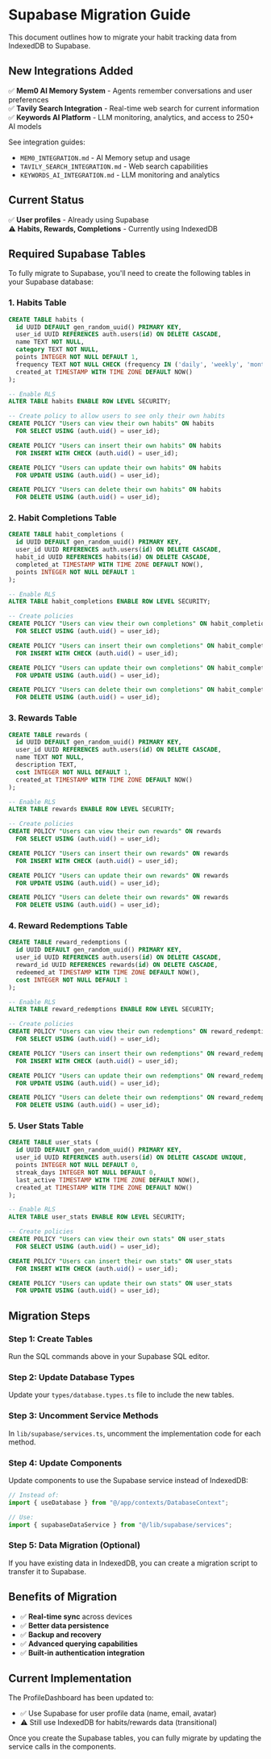 # Supabase Migration Guide

This document outlines how to migrate your habit tracking data from IndexedDB to Supabase.

## New Integrations Added

✅ **Mem0 AI Memory System** - Agents remember conversations and user preferences  
✅ **Tavily Search Integration** - Real-time web search for current information  
✅ **Keywords AI Platform** - LLM monitoring, analytics, and access to 250+ AI models

See integration guides:
- `MEM0_INTEGRATION.md` - AI Memory setup and usage
- `TAVILY_SEARCH_INTEGRATION.md` - Web search capabilities  
- `KEYWORDS_AI_INTEGRATION.md` - LLM monitoring and analytics

## Current Status

✅ **User profiles** - Already using Supabase  
⚠️ **Habits, Rewards, Completions** - Currently using IndexedDB  

## Required Supabase Tables

To fully migrate to Supabase, you'll need to create the following tables in your Supabase database:

### 1. Habits Table

```sql
CREATE TABLE habits (
  id UUID DEFAULT gen_random_uuid() PRIMARY KEY,
  user_id UUID REFERENCES auth.users(id) ON DELETE CASCADE,
  name TEXT NOT NULL,
  category TEXT NOT NULL,
  points INTEGER NOT NULL DEFAULT 1,
  frequency TEXT NOT NULL CHECK (frequency IN ('daily', 'weekly', 'monthly')),
  created_at TIMESTAMP WITH TIME ZONE DEFAULT NOW()
);

-- Enable RLS
ALTER TABLE habits ENABLE ROW LEVEL SECURITY;

-- Create policy to allow users to see only their own habits
CREATE POLICY "Users can view their own habits" ON habits
  FOR SELECT USING (auth.uid() = user_id);

CREATE POLICY "Users can insert their own habits" ON habits
  FOR INSERT WITH CHECK (auth.uid() = user_id);

CREATE POLICY "Users can update their own habits" ON habits
  FOR UPDATE USING (auth.uid() = user_id);

CREATE POLICY "Users can delete their own habits" ON habits
  FOR DELETE USING (auth.uid() = user_id);
```

### 2. Habit Completions Table

```sql
CREATE TABLE habit_completions (
  id UUID DEFAULT gen_random_uuid() PRIMARY KEY,
  user_id UUID REFERENCES auth.users(id) ON DELETE CASCADE,
  habit_id UUID REFERENCES habits(id) ON DELETE CASCADE,
  completed_at TIMESTAMP WITH TIME ZONE DEFAULT NOW(),
  points INTEGER NOT NULL DEFAULT 1
);

-- Enable RLS
ALTER TABLE habit_completions ENABLE ROW LEVEL SECURITY;

-- Create policies
CREATE POLICY "Users can view their own completions" ON habit_completions
  FOR SELECT USING (auth.uid() = user_id);

CREATE POLICY "Users can insert their own completions" ON habit_completions
  FOR INSERT WITH CHECK (auth.uid() = user_id);

CREATE POLICY "Users can update their own completions" ON habit_completions
  FOR UPDATE USING (auth.uid() = user_id);

CREATE POLICY "Users can delete their own completions" ON habit_completions
  FOR DELETE USING (auth.uid() = user_id);
```

### 3. Rewards Table

```sql
CREATE TABLE rewards (
  id UUID DEFAULT gen_random_uuid() PRIMARY KEY,
  user_id UUID REFERENCES auth.users(id) ON DELETE CASCADE,
  name TEXT NOT NULL,
  description TEXT,
  cost INTEGER NOT NULL DEFAULT 1,
  created_at TIMESTAMP WITH TIME ZONE DEFAULT NOW()
);

-- Enable RLS
ALTER TABLE rewards ENABLE ROW LEVEL SECURITY;

-- Create policies
CREATE POLICY "Users can view their own rewards" ON rewards
  FOR SELECT USING (auth.uid() = user_id);

CREATE POLICY "Users can insert their own rewards" ON rewards
  FOR INSERT WITH CHECK (auth.uid() = user_id);

CREATE POLICY "Users can update their own rewards" ON rewards
  FOR UPDATE USING (auth.uid() = user_id);

CREATE POLICY "Users can delete their own rewards" ON rewards
  FOR DELETE USING (auth.uid() = user_id);
```

### 4. Reward Redemptions Table

```sql
CREATE TABLE reward_redemptions (
  id UUID DEFAULT gen_random_uuid() PRIMARY KEY,
  user_id UUID REFERENCES auth.users(id) ON DELETE CASCADE,
  reward_id UUID REFERENCES rewards(id) ON DELETE CASCADE,
  redeemed_at TIMESTAMP WITH TIME ZONE DEFAULT NOW(),
  cost INTEGER NOT NULL DEFAULT 1
);

-- Enable RLS
ALTER TABLE reward_redemptions ENABLE ROW LEVEL SECURITY;

-- Create policies
CREATE POLICY "Users can view their own redemptions" ON reward_redemptions
  FOR SELECT USING (auth.uid() = user_id);

CREATE POLICY "Users can insert their own redemptions" ON reward_redemptions
  FOR INSERT WITH CHECK (auth.uid() = user_id);

CREATE POLICY "Users can update their own redemptions" ON reward_redemptions
  FOR UPDATE USING (auth.uid() = user_id);

CREATE POLICY "Users can delete their own redemptions" ON reward_redemptions
  FOR DELETE USING (auth.uid() = user_id);
```

### 5. User Stats Table

```sql
CREATE TABLE user_stats (
  id UUID DEFAULT gen_random_uuid() PRIMARY KEY,
  user_id UUID REFERENCES auth.users(id) ON DELETE CASCADE UNIQUE,
  points INTEGER NOT NULL DEFAULT 0,
  streak_days INTEGER NOT NULL DEFAULT 0,
  last_active TIMESTAMP WITH TIME ZONE DEFAULT NOW(),
  created_at TIMESTAMP WITH TIME ZONE DEFAULT NOW()
);

-- Enable RLS
ALTER TABLE user_stats ENABLE ROW LEVEL SECURITY;

-- Create policies
CREATE POLICY "Users can view their own stats" ON user_stats
  FOR SELECT USING (auth.uid() = user_id);

CREATE POLICY "Users can insert their own stats" ON user_stats
  FOR INSERT WITH CHECK (auth.uid() = user_id);

CREATE POLICY "Users can update their own stats" ON user_stats
  FOR UPDATE USING (auth.uid() = user_id);
```

## Migration Steps

### Step 1: Create Tables
Run the SQL commands above in your Supabase SQL editor.

### Step 2: Update Database Types
Update your `types/database.types.ts` file to include the new tables.

### Step 3: Uncomment Service Methods
In `lib/supabase/services.ts`, uncomment the implementation code for each method.

### Step 4: Update Components
Update components to use the Supabase service instead of IndexedDB:

```typescript
// Instead of:
import { useDatabase } from "@/app/contexts/DatabaseContext";

// Use:
import { supabaseDataService } from "@/lib/supabase/services";
```

### Step 5: Data Migration (Optional)
If you have existing data in IndexedDB, you can create a migration script to transfer it to Supabase.

## Benefits of Migration

- ✅ **Real-time sync** across devices
- ✅ **Better data persistence** 
- ✅ **Backup and recovery**
- ✅ **Advanced querying capabilities**
- ✅ **Built-in authentication integration**

## Current Implementation

The ProfileDashboard has been updated to:
- ✅ Use Supabase for user profile data (name, email, avatar)
- ⚠️ Still use IndexedDB for habits/rewards data (transitional)

Once you create the Supabase tables, you can fully migrate by updating the service calls in the components. 